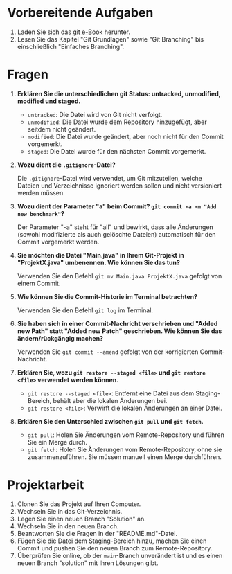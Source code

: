# Vorbereitende Aufgaben

1. Laden Sie sich das [git e-Book](l"https://git-scm.com/book/de/v2") herunter.
2. Lesen Sie das Kapitel "Git Grundlagen" sowie "Git Branching" bis einschließlich "Einfaches Branching".

# Fragen

1. **Erklären Sie die unterschiedlichen git Status: untracked, unmodified, modified und staged.**

   - `untracked`: Die Datei wird von Git nicht verfolgt.
   - `unmodified`: Die Datei wurde dem Repository hinzugefügt, aber seitdem nicht geändert.
   - `modified`: Die Datei wurde geändert, aber noch nicht für den Commit vorgemerkt.
   - `staged`: Die Datei wurde für den nächsten Commit vorgemerkt.

2. **Wozu dient die `.gitignore`-Datei?**

   Die `.gitignore`-Datei wird verwendet, um Git mitzuteilen, welche Dateien und Verzeichnisse ignoriert werden sollen und nicht versioniert werden müssen.

3. **Wozu dient der Parameter "a" beim Commit? `git commit -a -m "Add new benchmark"`?**

   Der Parameter "-a" steht für "all" und bewirkt, dass alle Änderungen (sowohl modifizierte als auch gelöschte Dateien) automatisch für den Commit vorgemerkt werden.

4. **Sie möchten die Datei "Main.java" in Ihrem Git-Projekt in "ProjektX.java" umbenennen. Wie können Sie das tun?**

   Verwenden Sie den Befehl `git mv Main.java ProjektX.java` gefolgt von einem Commit.

5. **Wie können Sie die Commit-Historie im Terminal betrachten?**

   Verwenden Sie den Befehl `git log` im Terminal.

6. **Sie haben sich in einer Commit-Nachricht verschrieben und "Added new Path" statt "Added new Patch" geschrieben. Wie können Sie das ändern/rückgängig machen?**

   Verwenden Sie `git commit --amend` gefolgt von der korrigierten Commit-Nachricht.

7. **Erklären Sie, wozu `git restore --staged <file>` und `git restore <file>` verwendet werden können.**

   - `git restore --staged <file>`: Entfernt eine Datei aus dem Staging-Bereich, behält aber die lokalen Änderungen bei.
   - `git restore <file>`: Verwirft die lokalen Änderungen an einer Datei.

8. **Erklären Sie den Unterschied zwischen `git pull` und `git fetch`.**

   - `git pull`: Holen Sie Änderungen vom Remote-Repository und führen Sie ein Merge durch.
   - `git fetch`: Holen Sie Änderungen vom Remote-Repository, ohne sie zusammenzuführen. Sie müssen manuell einen Merge durchführen.

# Projektarbeit

1. Clonen Sie das Projekt auf Ihren Computer.
2. Wechseln Sie in das Git-Verzeichnis.
3. Legen Sie einen neuen Branch "Solution" an.
4. Wechseln Sie in den neuen Branch.
5. Beantworten Sie die Fragen in der "README.md"-Datei.
6. Fügen Sie die Datei dem Staging-Bereich hinzu, machen Sie einen Commit und pushen Sie den neuen Branch zum Remote-Repository.
7. Überprüfen Sie online, ob der `main`-Branch unverändert ist und es einen neuen Branch "solution" mit Ihren Lösungen gibt.
